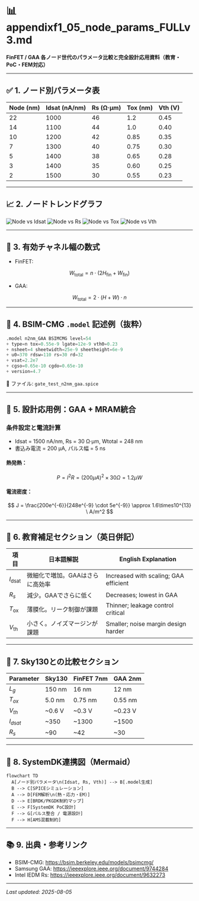 # 📊 appendixf1_05_node_params_FULLv3.md  
**FinFET / GAA 各ノード世代のパラメータ比較と完全設計応用資料（教育・PoC・FEM対応）**

---

## ✅ 1. ノード別パラメータ表

| Node (nm) | Idsat (nA/nm) | Rs (Ω·μm) | Tox (nm) | Vth (V) |
|-----------|----------------|------------|-----------|----------|
| 22        | 1000           | 46         | 1.2       | 0.45     |
| 14        | 1100           | 44         | 1.0       | 0.40     |
| 10        | 1200           | 42         | 0.85      | 0.35     |
| 7         | 1300           | 40         | 0.75      | 0.30     |
| 5         | 1400           | 38         | 0.65      | 0.28     |
| 3         | 1400           | 35         | 0.60      | 0.25     |
| 2         | 1500           | 30         | 0.55      | 0.23     |

---

## 📈 2. ノードトレンドグラフ

![Node vs Idsat](node_vs_idsat.png)
![Node vs Rs](node_vs_rs.png)
![Node vs Tox](node_vs_tox.png)
![Node vs Vth](node_vs_vth.png)

---

## 📐 3. 有効チャネル幅の数式

- FinFET:
  
$$
W_{\mathrm{total}} = n \cdot (2H_{\mathrm{fin}} + W_{\mathrm{fin}})
$$

- GAA:
  
$$
W_{\mathrm{total}} = 2 \cdot (H + W) \cdot n
$$

---

## 💾 4. BSIM-CMG `.model` 記述例（抜粋）

```verilog
.model n2nm_GAA BSIMCMG level=54
+ type=n tox=0.55e-9 lgate=12e-9 vth0=0.23
+ nsheet=4 sheetwidth=25e-9 sheetheight=6e-9
+ u0=370 rdsw=110 rs=30 rd=32
+ vsat=2.2e7
+ cgso=0.65e-10 cgdo=0.65e-10
+ version=4.7
```

📄 ファイル: `gate_test_n2nm_gaa.spice`

---

## 🔧 5. 設計応用例：GAA + MRAM統合

### 条件設定と電流計算
- Idsat = 1500 nA/nm, Rs = 30 Ω·μm, Wtotal = 248 nm
- 書込み電流 = 200 μA, パルス幅 = 5 ns

#### 熱発熱：
$$
P = I^2 R = (200\mu A)^2 \times 30\Omega = 1.2\mu W
$$

#### 電流密度：
$$
J = \frac{200e^{-6}}{248e^{-9} \cdot 5e^{-9}} \approx 1.6\times10^{13} \ A/m^2
$$

---

## 📘 6. 教育補足セクション（英日併記）

| 項目 | 日本語解説 | English Explanation |
|------|------------|---------------------|
| $I_{\mathrm{dsat}}$ | 微細化で増加。GAAはさらに高効率 | Increased with scaling; GAA efficient |
| $R_s$ | 減少。GAAでさらに低く | Decreases; lowest in GAA |
| $T_{\mathrm{ox}}$ | 薄膜化。リーク制御が課題 | Thinner; leakage control critical |
| $V_{\mathrm{th}}$ | 小さく。ノイズマージンが課題 | Smaller; noise margin design harder |

---

## 🧮 7. Sky130との比較セクション

| Parameter | Sky130 | FinFET 7nm | GAA 2nm |
|-----------|--------|-------------|---------|
| $L_g$     | 150 nm | 16 nm       | 12 nm   |
| $T_{ox}$  | 5.0 nm | 0.75 nm     | 0.55 nm |
| $V_{th}$  | ~0.6 V | ~0.3 V      | ~0.23 V |
| $I_{dsat}$| ~350   | ~1300       | ~1500   |
| $R_s$     | ~90    | ~42         | ~30     |

---

## 🧩 8. SystemDK連携図（Mermaid）

```mermaid
flowchart TD
  A[ノード別パラメータ\n(Idsat, Rs, Vth)] --> B[.model生成]
  B --> C[SPICEシミュレーション]
  A --> D[FEM解析\n(熱・応力・EM)]
  D --> E[BRDK/PKGDK制約マップ]
  E --> F[SystemDK PoC設計]
  F --> G[パルス整合 / 電源設計]
  F --> H[AMS混載制約]
```

---

## 📚 9. 出典・参考リンク

- BSIM-CMG: https://bsim.berkeley.edu/models/bsimcmg/
- Samsung GAA: https://ieeexplore.ieee.org/document/9744284
- Intel IEDM Rs: https://ieeexplore.ieee.org/document/9632273

---

*Last updated: 2025-08-05*
